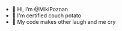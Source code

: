 - 👋 Hi, I’m @MikiPoznan
- 👀 I'm certified couch potato
- 🌱 My code makes other laugh and me cry


<!---
MikiPoznan/MikiPoznan is a ✨ special ✨ repository because its `README.md` (this file) appears on your GitHub profile.
You can click the Preview link to take a look at your changes.
--->
